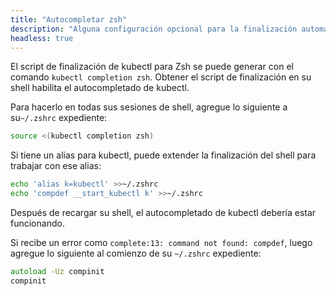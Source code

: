 ```yaml
---
title: "Autocompletar zsh"
description: "Alguna configuración opcional para la finalización automática de zsh."
headless: true
---
```


El script de finalización de kubectl para Zsh se puede generar con el comando `kubectl completion zsh`. Obtener el script de finalización en su shell habilita el autocompletado de kubectl.

Para hacerlo en todas sus sesiones de shell, agregue lo siguiente a su`~/.zshrc` expediente:

```zsh
source <(kubectl completion zsh)
```
Si tiene un alias para kubectl, puede extender la finalización del shell para trabajar con ese alias:

```zsh
echo 'alias k=kubectl' >>~/.zshrc
echo 'compdef __start_kubectl k' >>~/.zshrc
```

Después de recargar su shell, el autocompletado de kubectl debería estar funcionando.

Si recibe un error como `complete:13: command not found: compdef`, 
luego agregue lo siguiente al comienzo de su `~/.zshrc` expediente:

```zsh
autoload -Uz compinit
compinit
```
